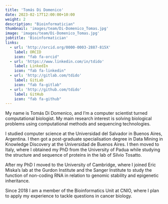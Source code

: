```yaml
---
title: 'Tomás Di Domenico'
date: 2023-02-17T12:00:00+10:00
weight: 2
description: "Bioinformatician"
thumbnail: 'images/team/Di-Domenico_Tomas.jpg'
image: 'images/team/Di-Domenico_Tomas.jpg'
jobtitle: 'Bioinformatician'
links:
  - url: 'http://orcid.org/0000-0003-2887-815X'
    label: ORCID
    icon: "fab fa-orcid"
  - url: 'https://www.linkedin.com/in/tdido'
    label: LinkedIn
    icon: "fab fa-linkedin"
  - url: 'http://gitlab.com/tdido'
    label: GitLab
    icon: "fab fa-gitlab"
  - url: 'http://github.com/tdido'
    label: GitHub
    icon: "fab fa-github"
---
```


My name is Tomás Di Domenico, and I’m a computer scientist turned computational biologist. My main research interest is solving biological problems using computational methods and sequencing technologies.

I studied computer science at the Universidad del Salvador in Buenos Aires, Argentina. I then got a post-graduate specialisation degree in Data Mining in Knowledge Discovery at the Universidad de Buenos Aires. I then moved to Italy, where I obtained my PhD from the University of Padua while studying the structure and sequence of proteins in the lab of Silvio Tosatto.

After my PhD I moved to the University of Cambridge, where I joined Eric Miska’s lab at the Gurdon Institute and the Sanger Institute to study the function of non-coding RNA in relation to genomic stability and epigenetic inheritance.

Since 2018 I am a member of the Bioinformatics Unit at CNIO, where I plan to apply my experience to tackle questions in cancer biology.
